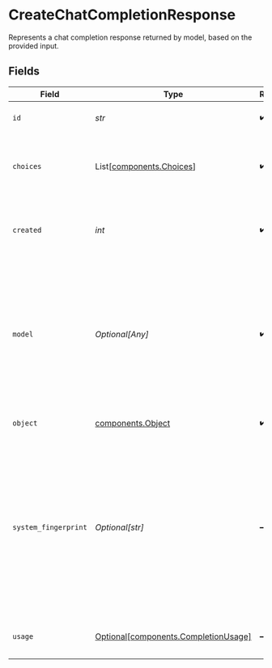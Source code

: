 # CreateChatCompletionResponse

Represents a chat completion response returned by model, based on the provided input.


## Fields

| Field                                                                                                                                                                                                                                  | Type                                                                                                                                                                                                                                   | Required                                                                                                                                                                                                                               | Description                                                                                                                                                                                                                            | Example                                                                                                                                                                                                                                |
| -------------------------------------------------------------------------------------------------------------------------------------------------------------------------------------------------------------------------------------- | -------------------------------------------------------------------------------------------------------------------------------------------------------------------------------------------------------------------------------------- | -------------------------------------------------------------------------------------------------------------------------------------------------------------------------------------------------------------------------------------- | -------------------------------------------------------------------------------------------------------------------------------------------------------------------------------------------------------------------------------------- | -------------------------------------------------------------------------------------------------------------------------------------------------------------------------------------------------------------------------------------- |
| `id`                                                                                                                                                                                                                                   | *str*                                                                                                                                                                                                                                  | :heavy_check_mark:                                                                                                                                                                                                                     | A unique identifier for the chat completion.                                                                                                                                                                                           |                                                                                                                                                                                                                                        |
| `choices`                                                                                                                                                                                                                              | List[[components.Choices](../../models/components/choices.md)]                                                                                                                                                                         | :heavy_check_mark:                                                                                                                                                                                                                     | A list of chat completion choices. Can be more than one if `n` is greater than 1.                                                                                                                                                      |                                                                                                                                                                                                                                        |
| `created`                                                                                                                                                                                                                              | *int*                                                                                                                                                                                                                                  | :heavy_check_mark:                                                                                                                                                                                                                     | The Unix timestamp (in seconds) of when the chat completion was created.                                                                                                                                                               |                                                                                                                                                                                                                                        |
| `model`                                                                                                                                                                                                                                | *Optional[Any]*                                                                                                                                                                                                                        | :heavy_check_mark:                                                                                                                                                                                                                     | The ID of the [Model](/docs/api-reference/models) to be used to execute this run. If a value is provided here, it will override the model associated with the assistant. If not, the model associated with the assistant will be used. | gpt-4-turbo                                                                                                                                                                                                                            |
| `object`                                                                                                                                                                                                                               | [components.Object](../../models/components/object.md)                                                                                                                                                                                 | :heavy_check_mark:                                                                                                                                                                                                                     | The object type, which is always `chat.completion`.                                                                                                                                                                                    |                                                                                                                                                                                                                                        |
| `system_fingerprint`                                                                                                                                                                                                                   | *Optional[str]*                                                                                                                                                                                                                        | :heavy_minus_sign:                                                                                                                                                                                                                     | This fingerprint represents the backend configuration that the model runs with.<br/><br/>Can be used in conjunction with the `seed` request parameter to understand when backend changes have been made that might impact determinism.<br/> |                                                                                                                                                                                                                                        |
| `usage`                                                                                                                                                                                                                                | [Optional[components.CompletionUsage]](../../models/components/completionusage.md)                                                                                                                                                     | :heavy_minus_sign:                                                                                                                                                                                                                     | Usage statistics for the completion request.                                                                                                                                                                                           |                                                                                                                                                                                                                                        |